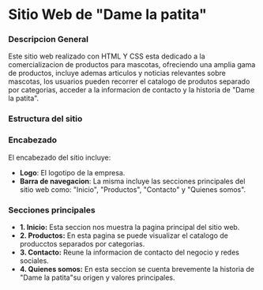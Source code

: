 # Sitio Web de "Dame la patita" 

### Descripcion General
Este sitio web realizado con HTML Y CSS esta dedicado a la comercializacion de productos para mascotas, ofreciendo una amplia gama de productos, incluye ademas articulos y noticias relevantes sobre mascotas, los usuarios pueden recorrer el catalogo de produtos separado por categorias, acceder a la informacion de contacto y la historia de "Dame la patita".

### Estructura del sitio
### Encabezado
El encabezado del sitio incluye:
- **Logo**: El logotipo de la empresa.
- **Barra de navegacion**: La misma incluye las secciones principales del sitio web como: "Inicio", "Productos", "Contacto" y "Quienes somos".

### Secciones principales
- **1. Inicio:**  Esta seccion nos muestra la pagina principal del sitio web.
- **2. Productos:** En esta pagina se puede visualizar el catalogo de producctos separados por categorias.
- **3. Contacto:** Reune la informacion de contacto del negocio y redes sociales. 
- **4. Quienes somos:** En esta seccion se cuenta brevemente la historia de "Dame la patita"su origen y valores principales. 


